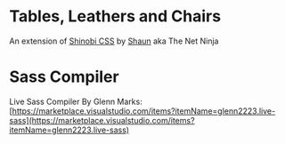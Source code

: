 # Tables, Leathers and Chairs
An extension of [Shinobi CSS](https://github.com/iamshaunjp/complete-sass-tutorial/tree/lesson-22) by [Shaun](https://github.com/iamshaunjp) aka The Net Ninja<br>

# Sass Compiler
Live Sass Compiler By Glenn Marks:<br>
[https://marketplace.visualstudio.com/items?itemName=glenn2223.live-sass](https://marketplace.visualstudio.com/items?itemName=glenn2223.live-sass)